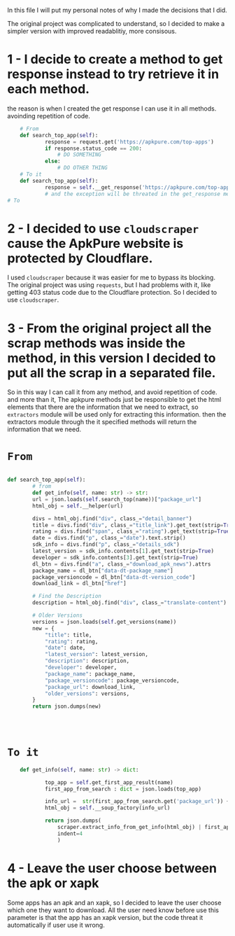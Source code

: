 In this file I will put my personal notes of why I made the decisions that I did.

The original project was complicated to understand, so I decided to make a simpler version with
improved readablitiy, more consisous.

# 1 - I decide to create a method to get response instead to try retrieve it in each method.
the reason is when I created the get response I can use it in all methods. avoinding repetition of code.
``` python
    # From
    def search_top_app(self):
            response = request.get('https://apkpure.com/top-apps')
            if response.status_code == 200:
                # DO SOMETHING
            else:
                # DO OTHER THING
    # To it
    def search_top_app(self):
            response = self.__get_response('https://apkpure.com/top-apps')
            # and the exception will be threated in the get_response method.
# To
```

# 2 - I decided to use `cloudscraper` cause the ApkPure website is protected by Cloudflare.
I used `cloudscraper` because it was easier for me to bypass its blocking.
The original project was using `requests`, but I had problems with it, like getting 403 status code due to the Cloudflare protection.
So I decided to use `cloudscraper`.

# 3 - From the original project all the scrap methods was inside the method, in this version I decided to put all the scrap in a separated file.
So in this way I can call it from any method, and avoid repetition of code. and more than it, The apkpure methods just be responsible to get the
html elements that there are the information that we need to extract, so `extractors` module will be used only for extracting this information.
then the extractors module through the it specified methods will return the information that we need.
# `From`
``` python

def search_top_app(self):
        # from
        def get_info(self, name: str) -> str:
        url = json.loads(self.search_top(name))["package_url"]
        html_obj = self.__helper(url)

        divs = html_obj.find("div", class_="detail_banner")
        title = divs.find("div", class_="title_link").get_text(strip=True)
        rating = divs.find("span", class_="rating").get_text(strip=True)
        date = divs.find("p", class_="date").text.strip()
        sdk_info = divs.find("p", class_="details_sdk")
        latest_version = sdk_info.contents[1].get_text(strip=True)
        developer = sdk_info.contents[3].get_text(strip=True)
        dl_btn = divs.find("a", class_="download_apk_news").attrs
        package_name = dl_btn["data-dt-package_name"]
        package_versioncode = dl_btn["data-dt-version_code"]
        download_link = dl_btn["href"]

        # Find the Description
        description = html_obj.find("div", class_="translate-content").get_text()

        # Older Versions
        versions = json.loads(self.get_versions(name))
        new = {
            "title": title,
            "rating": rating,
            "date": date,
            "latest_version": latest_version,
            "description": description,
            "developer": developer,
            "package_name": package_name,
            "package_versioncode": package_versioncode,
            "package_url": download_link,
            "older_versions": versions,
        }
        return json.dumps(new)

        
        

```
# `To it`
```python
    def get_info(self, name: str) -> dict:

            top_app = self.get_first_app_result(name)
            first_app_from_search : dict = json.loads(top_app) 

            info_url =  str(first_app_from_search.get('package_url')) + '/download'
            html_obj = self.__soup_factory(info_url)

            return json.dumps(
                scraper.extract_info_from_get_info(html_obj) | first_app_from_search,
                indent=4
                )

```

# 4 - Leave the user choose between the apk or xapk
Some apps has an apk and an xapk, so I decided to leave the user choose which one they want to download.
All the user need know before use this parameter is that the app has an xapk version, but the code threat it automatically if user use it wrong.



